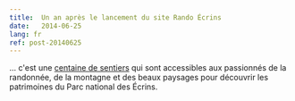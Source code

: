 ```yaml
---
title:  Un an après le lancement du site Rando Écrins
date:   2014-06-25
lang: fr
ref: post-20140625
---
```


... c'est une <a target="_blank" href="http://www.ecrins-parcnational.fr/actus/52-randonner-dans-le-parc/1669-une-centaine-de-sentiers-sur-le-web.html">centaine de sentiers</a> qui sont accessibles aux passionnés de la randonnée, de la montagne et des beaux paysages pour découvrir les patrimoines du Parc national des Écrins.